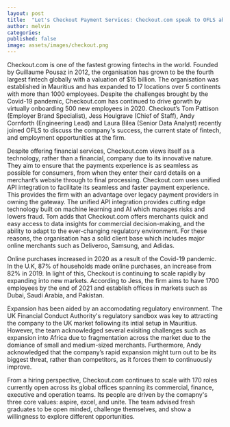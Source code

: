 ```yaml
---
layout: post
title:  "Let's Checkout Payment Services: Checkout.com speak to OFLS about innovating the payments industry"
author: melvin
categories: 
published: false
image: assets/images/checkout.png
---
```

Checkout.com is one of the fastest growing fintechs in the world. Founded by Guillaume Pousaz in 2012, the organisation has grown to be the fourth largest fintech globally with  a valuation of $15 billion. The organisation was established in Mauritius and has expanded to 17 locations over 5 continents with more than 1000 employees. Despite the challenges brought by the Covid-19 pandemic, Checkout.com has continued to drive gorwth by virtually onboarding 500 new employees in 2020. Checkout’s Tom Pattison (Employer Brand Specialist), Jess Houlgrave (Chief of Staff), Andy Cornforth (Engineering Lead) and Laura Bilea (Senior Data Analyst) recently joined OFLS to discuss the company's success, the current state of fintech, and employment opportunities at the firm. 

Despite offering financial services, Checkout.com views itself as a technology, rather than a financial, company due to its innovative nature. They aim to ensure that the payments experience is as seamless as possible for consumers, from when they enter their card details on a merchant’s website through to final processing. Checkout.com uses unified API integration to facilitate its seamless and faster payment experience. This provides the firm with an advantage over legacy payment providers in owning the gateway. The unified API integration provides cutting edge technology built on machine learning and AI which manages risks and lowers fraud. Tom adds that Checkout.com offers merchants quick and easy access to data insights for commercial decision-making, and the ability to adapt to the ever-changing regulatory environment. For these reasons, the organisation has a solid client base which includes major online merchants such as Deliveroo, Samsung, and Adidas.  

Online purchases increased in 2020 as a result of the Covid-19 pandemic. In the U.K, 87% of households made online purchases, an increase from 82% in 2019. In light of this, Checkout is continuing to scale rapidly by expanding into new markets. According to Jess, the firm aims to have 1700 employees by the end of 2021 and establish offices in markets such as Dubai, Saudi Arabia, and Pakistan. 

Expansion has been aided by an accomodating regulatory environment. The UK Financial Conduct Authority's regulatory sandbox was key to attracting the company to the UK market following its intial setup in Mauritius. However, the team acknowledged several exisiting challenges such as expansion into Africa due to fragmentation across the market due to the domiance of small and medium-sized merchants. Furthermore, Andy acknowledged that the company’s rapid expansion might turn out to be its biggest threat, rather than competitors, as it forces them to continuously improve.

From a hiring perspective, Checkout.com continues to scale with 170 roles currently open across its global offices spanning its commercial, finance, executive and operation teams. Its people are driven by the comapny's three core values: aspire, excel, and unite. The team advised fresh graduates to be open minded, challenge themselves, and show a willingness to explore different opportunities.
